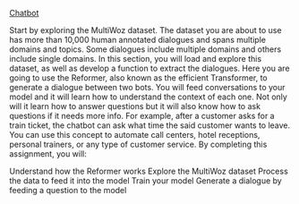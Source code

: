 [Chatbot](https://github.com/t-arf/Portfolio/blob/main/images/cbot.jpg)

 Start by exploring the MultiWoz dataset. The dataset you are about to use has more than 10,000 human annotated dialogues and spans multiple domains and topics. 
 Some dialogues include multiple domains and others include single domains. 
 In this section, you will load and explore this dataset, as well as develop a function to extract the dialogues.
 Here you are going to use the Reformer, also known as the efficient Transformer, to generate a dialogue between two bots.
 You will feed conversations to your model and it will learn how to understand the context of each one. Not only will it learn
 how to answer questions but it will also know how to ask questions if it needs more info. For example, after a customer asks for
 a train ticket, the chatbot can ask what time the said customer wants to leave. You can use this concept to automate call centers, 
 hotel receptions, personal trainers, or any type of customer service. By completing this assignment, you will:

Understand how the Reformer works
Explore the MultiWoz dataset
Process the data to feed it into the model
Train your model
Generate a dialogue by feeding a question to the model
